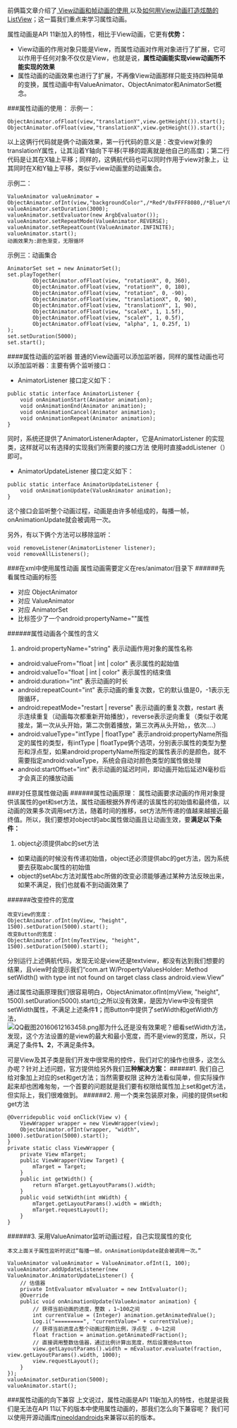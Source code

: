 前俩篇文章介绍了[ View动画和帧动画的使用 ](http://www.jianshu.com/p/17250c3b1d4a)以及[如何用View动画打造炫酷的ListView]()；这一篇我们重点来学习属性动画。

属性动画是API 11新加入的特性，相比于View动画，它更有**优势：**
* View动画的作用对象只能是View，而属性动画对作用对象进行了扩展，它可以作用于任何对象不仅仅是View，也就是说，**属性动画能实现view动画所不能实现的效果**
* 属性动画的动画效果也进行了扩展，不再像View动画那样只能支持四种简单的变换，属性动画中有ValueAnimator、ObjectAnimator和AnimatorSet概念。

###属性动画的使用：
示例一：
```
ObjectAnimator.ofFloat(view,"translationY",view.getHeight()).start();
ObjectAnimator.ofFloat(view,"translationX",view.getHeight()).start();
```
以上这俩行代码就是俩个动画效果，第一行代码的意义是：改变view对象的translationY属性，让其沿着Y轴向下平移(平移的距离就是他自己的高度)；第二行代码是让其在X轴上平移；同样的，这俩航代码也可以同时作用于view对象上，让其同时在X和Y轴上平移，类似于view动画里的动画集合。

示例二：
```
ValueAnimator valueAnimator = ObjectAnimator.ofInt(view,"backgroundColor",/*Red*/0xFFFF8080,/*Blue*/0xFF8080FF);
valueAnimator.setDuration(3000);
valueAnimator.setEvaluator(new ArgbEvaluator());
valueAnimator.setRepeatMode(ValueAnimator.REVERSE);
valueAnimator.setRepeatCount(ValueAnimator.INFINITE);
valueAnimator.start();
动画效果为:颜色渐变，无限循环
```

示例三：动画集合
```
AnimatorSet set = new AnimatorSet();
set.playTogether(
        ObjectAnimator.ofFloat(view, "rotationX", 0, 360),
        ObjectAnimator.ofFloat(view, "rotationY", 0, 180),
        ObjectAnimator.ofFloat(view, "rotation", 0, -90),
        ObjectAnimator.ofFloat(view, "translationX", 0, 90),
        ObjectAnimator.ofFloat(view, "translationY", 1, 90),
        ObjectAnimator.ofFloat(view, "scaleX", 1, 1.5f),
        ObjectAnimator.ofFloat(view, "scaleY", 1, 0.5f),
        ObjectAnimator.ofFloat(view, "alpha", 1, 0.25f, 1)
);
set.setDuration(5000);
set.start();
```
####属性动画的监听器
普通的View动画可以添加监听器，同样的属性动画也可以添加监听器：主要有俩个监听接口：
* AnimatorListener
接口定义如下：
```
public static interface AnimatorListener {
    void onAnimationStart(Animator animation);
    void onAnimationEnd(Animator animation);
    void onAnimationCancel(Animator animation);
    void onAnimationRepeat(Animator animation);
}
```
同时，系统还提供了AnimatorListenerAdapter，它是AnimatorListener 的实现类，这样就可以有选择的实现我们所需要的接口方法
使用时直接addListener（）即可。
* AnimatorUpdateListener
接口定义如下：
```
public static interface AnimatorUpdateListener {
    void onAnimationUpdate(ValueAnimator animation);
}
```
这个接口会监听整个动画过程，动画是由许多帧组成的，每播一帧，onAnimationUpdate就会被调用一次。

另外，有以下俩个方法可以移除监听：
```
void removeListener(AnimatorListener listener);
void removeAllListeners();
```

###在xml中使用属性动画
属性动画需要定义在res/animator/目录下
######先看属性动画的标签
* <objectAnimator> 对应 ObjectAnimator
* <valueAnimator>  对应 ValueAnimator 
* <set>  对应 AnimatorSet  
* <animator>比<valueAnimator>标签少了一个android:propertyName=""属性

######属性动画各个属性的含义
1. android:propertyName="string" 表示动画作用对象的属性名称
* android:valueFrom="float | int | color" 表示属性的起始值
* android:valueTo="float | int | color" 表示属性的结束值
* android:duration="int" 表示动画的时长
* android:repeatCount="int" 表示动画的重复次数，它的默认值是0，-1表示无限循环，
* android:repeatMode="restart | reverse" 表示动画的重复次数，restart 表示连续重复（动画每次都重新开始播放），reverse表示逆向重复（类似于收尾接龙，第一次从头开始，第二次倒着播放，第三次再从头开始，，依次....）
* android:valueType="intType | floatType" 表示android:propertyName所指定的属性的类型，有intType | floatType俩个选项，分别表示属性的类型为整形和浮点型，如果android:propertyName所指定的属性表示的是颜色，就不需要指定android:valueType，系统会自动对颜色类型的属性做处理
* android:startOffset="int" 表示动画的延迟时间，即动画开始后延迟N毫秒后才会真正的播放动画

###对任意属性做动画
######属性动画原理：
属性动画要求动画的作用对象提供该属性的get和set方法，属性动画根据外界传递的该属性的初始值和最终值，以动画的效果多次调用set方法，随着时间的推移，set方法所传递的值越来越接近最终值。所以，我们要想对object的abc属性做动画且让动画生效，要**满足以下条件：**
1. object必须提供abc的set方法
* 如果动画的时候没有传递初始值，object还必须提供abc的get方法，因为系统要去获取abc属性的初始值
* object的setAbc方法对属性abc所做的改变必须能够通过某种方法反映出来，如果不满足，我们也就看不到动画效果了

######改变控件的宽度
```
改变View的宽度：
ObjectAnimator.ofInt(myView, "height", 1500).setDuration(5000).start();
改变Button的宽度：
ObjectAnimator.ofInt(myTextView, "height", 1500).setDuration(5000).start();
```

分别运行上述俩航代码，发现无论是view还是textview，都没有达到我们想要的结果，且view时会提示我们“com.art W/PropertyValuesHolder: Method setWidth() with type int not found on target class class android.view.View”

通过属性动画原理我们很容易明白，ObjectAnimator.ofInt(myView, "height", 1500).setDuration(5000).start();之所以没有效果，是因为View中没有提供setWidth属性，不满足上述条件**1**；而Button中提供了setWidth和getWidth方法，      
![QQ截图20160612163458.png](http://upload-images.jianshu.io/upload_images/1479978-c05da06bfba94e0d.png?imageMogr2/auto-orient/strip%7CimageView2/2/w/1240)那为什么还是没有效果呢？细看setWidth方法，发现，这个方法设置的是view的最大和最小宽度，而不是view的宽度，所以，只满足了条件**1、2**，不满足条件**3**。

可是View及其子类是我们开发中很常用的控件，我们对它的操作也很多，这怎么办呢？针对上述问题，官方提供给另外我们**三种解决方案：**
######1. 我们自己给对象加上对应的set和get方法；当然需要权限
这种方法看似简单，但实际操作起来却也困难匆匆，一个首要的问题就是我们要有权限给属性加上set和get方法，但实际上，我们很难做到。
######2. 用一个类来包装原对象，间接的提供set和get方法
```
@Overridepublic void onClick(View v) {
    ViewWrapper wrapper = new ViewWrapper(view);
    ObjectAnimator.ofInt(wrapper, "width", 1000).setDuration(5000).start();
}
private static class ViewWrapper {
    private View mTarget;
    public ViewWrapper(View Target) {
        mTarget = Target;
    }
    public int getWidth() {
        return mTarget.getLayoutParams().width;
    }
    public void setWidth(int mWidth) {
        mTarget.getLayoutParams().width = mWidth;
        mTarget.requestLayout();
    }
}
```
######3. 采用ValueAnimator监听动画过程，自己实现属性的变化
```
本文上面关于属性监听时说过“每播一帧，onAnimationUpdate就会被调用一次。”

ValueAnimator valueAnimator = ValueAnimator.ofInt(1, 100);
valueAnimator.addUpdateListener(new ValueAnimator.AnimatorUpdateListener() {
    // 估值器
    private IntEvaluator mEvaluator = new IntEvaluator();
    @Override
    public void onAnimationUpdate(ValueAnimator animation) {
        // 获得当前动画的进度，整数 ，1~100之间
        int currentValue = (Integer) animation.getAnimatedValue();
        Log.i("=========", "currentValue=" + currentValue);
        // 获得当前进度占整个动画过程的比例，浮点型 ，0~1之间
        float fraction = animation.getAnimatedFraction();
        // 直接调用整数估值器，通过比例计算出宽度，然后设置给Button
        view.getLayoutParams().width = mEvaluator.evaluate(fraction, view.getLayoutParams().width, 1000);
        view.requestLayout();
    }
});
valueAnimator.setDuration(5000);
valueAnimator.start();
```

###属性动画的向下兼容
上文说过，属性动画是API 11新加入的特性，也就是说我们是无法在API 11以下的版本中使用属性动画的，那我们怎么向下兼容呢？
我们可以使用开源动画库[nineoldandroids](http://nineoldandroids.com/)来兼容以前的版本。

